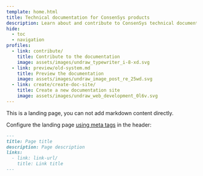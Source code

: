 ```yaml
---
template: home.html
title: Technical documentation for ConsenSys products
description: Learn about and contribute to ConsenSys technical documentation.
hide:
  - toc
  - navigation
profiles:
  - link: contribute/
    title: Contribute to the documentation
    image: assets/images/undraw_typewriter_i-8-xd.svg
  - link: preview/old-system.md
    title: Preview the documentation
    image: assets/images/undraw_image_post_re_25wd.svg
  - link: create/create-doc-site/
    title: Create a new documentation site
    image: assets/images/undraw_web_development_0l6v.svg
---
```


This is a landing page, you can not add markdown content directly.

Configure the landing page [using meta tags](https://squidfunk.github.io/mkdocs-material/reference/meta-tags/) in the header:

```markdown
---
title: Page title
description: Page description
links:
  - link: link-url/
    title: Link title
---
```

